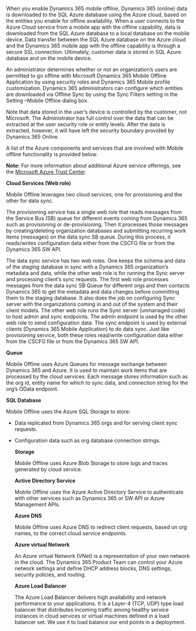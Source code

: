 When you enable Dynamics 365 mobile offline, Dynamics 365 (online) data is downloaded to the SQL Azure database using the Azure cloud, based on the entities you enable for offline availability. When a user connects to the Azure Cloud service from a mobile app with the offline capability, data is downloaded from the SQL Azure database to a local database on the mobile device. Data transfer between the SQL Azure database on the Azure cloud and the Dynamics 365 mobile app with the offline capability is through a secure SSL connection. Ultimately, customer data is stored in SQL Azure database and on the mobile device.  
  
 An administrator determines whether or not an organization’s users are permitted to go offline with Microsoft Dynamics 365 Mobile Offline Application by using security roles and Dynamics 365 Mobile profile customization. Dynamics 365 administrators can configure which entities are downloaded via Offline Sync by using the Sync Filters setting in the Setting –Mobile Offline dialog box.  
  
 Note that data stored in the user’s device is controlled by the customer, not Microsoft. The Administrator has full control over the data that can be extracted at the user security role or entity levels. After the data is extracted, however, it will have left the security boundary provided by Dynamics 365 Online.  
  
 A list of the Azure components and services that are involved with Mobile offline functionality is provided below.  
  
 **Note:** For more information about additional Azure service offerings, see the [Microsoft Azure Trust Center](https://azure.microsoft.com/en-us/support/trust-center/).  
  
 **Cloud Services (Web role)**  
  
 Mobile Offline leverages two cloud services, one for provisioning and the other for data sync.  
  
 The provisioning service has a single web role that reads messages from the Service Bus (SB) queue for different events coming from Dynamics 365 such as provisioning or de-provisioning. Then it processes those messages by creating/deleting organization databases and submitting recurring work items (messages) on the data sync SB queue. During this process, it reads/writes configuration data either from the CSCFG file or from the Dynamics 365 SW API.  
  
 The data sync service has two web roles. One keeps the schema and data of the staging database in sync with a Dynamics 365 organization’s metadata and data, while the other web role is for running the Sync server and processing client’s sync requests. The first web role processes messages from the data sync SB Queue for different orgs and then contacts Dynamics 365 to get the metadata and data changes before committing them to the staging database. It also does the job on configuring Sync server with the organizations coming in and out of the system and their client models. The other web role runs the Sync server (unmanaged code) to host admin and sync endpoints. The admin endpoint is used by the other web role to send configuration data. The sync endpoint is used by external clients (Dynamics 365 Mobile Application) to do data sync. Just like provisioning service, both these roles read/write configuration data either from the CSCFG file or from the Dynamics 365 SW API.  
  
 **Queue**  
  
 Mobile Offline uses Azure Queues for message exchange between Dynamics 365 and Azure. It is used to maintain work items that are processed by the cloud services. Each message stores information such as the org id, entity name for which to sync data, and connection string for the org’s OData endpoint.  
  
 **SQL Database**  
  
 Mobile Offline uses the Azure SQL Storage to store:  
  
- Data replicated from Dynamics 365 orgs and for serving client sync requests.  
  
- Configuration data such as org database connection strings.  
  
  **Storage**  
  
  Mobile Offline uses Azure Blob Storage to store logs and traces generated by cloud service.  
  
  **Active Directory Service**  
  
  Mobile Offline uses the Azure Active Directory Service to authenticate with other services such as Dynamics 365 or SW API or Azure Management APIs.  
  
  **Azure DNS**  
  
  Mobile Offline uses Azure DNS to redirect client requests, based on org names, to the correct cloud service endpoints.  
  
  **Azure virtual Network**  
  
  An Azure virtual Network (VNet) is a representation of your own network in the cloud. The Dynamics 365 Product Team can control your Azure network settings and define DHCP address blocks, DNS settings, security policies, and routing.  
  
  **Azure Load Balancer**  
  
  The Azure Load Balancer delivers high availability and network performance to your applications. It is a Layer-4 (TCP, UDP) type load balancer that distributes incoming traffic among healthy service instances in cloud services or virtual machines defined in a load balancer set. We use it to load balance our end points in a deployment.